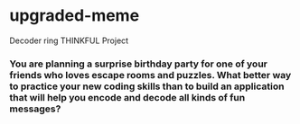 # upgraded-meme
Decoder ring THINKFUL Project
### You are planning a surprise birthday party for one of your friends who loves escape rooms and puzzles. What better way to practice your new coding skills than to build an application that will help you encode and decode all kinds of fun messages?
